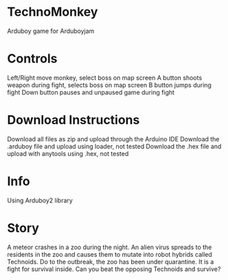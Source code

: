 # TechnoMonkey
Arduboy game for Arduboyjam

# Controls
Left/Right move monkey, select boss on map screen
A button shoots weapon during fight, selects boss on map screen
B button jumps during fight
Down button pauses and unpaused game during fight

# Download Instructions
Download all files as zip and upload through the Arduino IDE
Download the .arduboy file and upload using loader, not tested
Download the .hex file and upload with anytools using .hex, not tested

# Info
Using Arduboy2 library

# Story

A meteor crashes in a zoo during the night.
An alien virus spreads to the residents in the zoo and causes them to mutate into
robot hybrids called Technoids.
Do to the outbreak, the zoo has been under quarantine.
It is a fight for survival inside.
Can you beat the opposing Technoids and survive?
